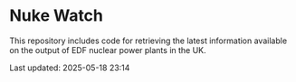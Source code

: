 # Nuke Watch

This repository includes code for retrieving the latest information available on the output of EDF nuclear power plants in the UK.

Last updated: 2025-05-18 23:14